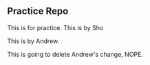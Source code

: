 ## Practice Repo

This is for practice.
This is by Sho

This is by Andrew.

This is going to delete Andrew's change, NOPE.

